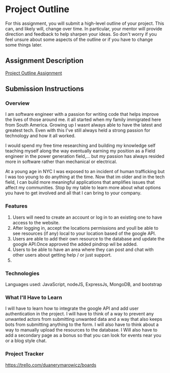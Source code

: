 # Project Outline
For this assignment, you will submit a high-level outline of your project. This can, and likely will, change over time. In particular, your mentor will provide direction and feedback to help sharpen your ideas. So don't worry if you feel unsure about some aspects of the outline or if you have to change some things later.

## Assignment Description
[Project Outline Assignment](https://education.launchcode.org/liftoff/modules/assignments/project-outline)

## Submission Instructions

### Overview
I am software engineer with a passion for writing code that helps improve the lives of those around me. it all started when my family immigrated here from South America.
Growing up I wasnt always able to have the latest and greatest tech. Even with this I've still always held a strong passion for technology and how it all worked.

I would spend my free time researching and building my knowledge self teaching myself along the way eventually earning my position as a Field engineer in the power generation field,... but my passion has always resided more in software rather than mechanical or electrical. 

At a young age in NYC I was exposed to an incident of human trafficking but I was too young to do anything at the time. Now that im older and in the tech field, I can build more meaningful applications that amplifies issues that affect my communities. Stop by my table to learn more about what options you have to get involved and all that I can bring to your company.

### Features
1. Users will need to create an account or log in to an existing one to have access to the website.
2. After logging in, accept the locations permissions and youll be able to see resources (if any) local to your location based of the google API.
3. Users are able to add their own resource to the database and update the google API.Once approved the added pindrop wil be added.
4. Users to be able to have an area where they can post and chat with other users about getting help / or just support.
5. 
### Technologies
Languages used:
JavaScript,
nodeJS,
ExpressJs,
MongoDB,
and bootstrap

### What I'll Have to Learn
I will have to learn how to integrate the google API and add user authentication in the project.
I will have to think of a way to prevent any unwanted actors from submitting unwanted data and a way that also keeps bots from submitting anything to the form.
I will also have to think about a way to manually upload the resources to the database.
I Will also have to add a secondary page as a bonus so that you can look for events near you or a blog style chat. 

### Project Tracker
https://trello.com/duanerymarowicz/boards
